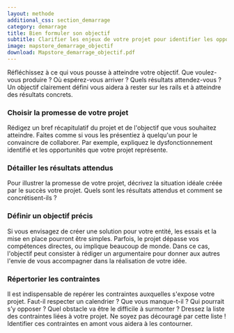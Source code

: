 ```yaml
---
layout: methode
additional_css: section_demarrage
category: demarrage
title: Bien formuler son objectif
subtitle: Clarifier les enjeux de votre projet pour identifier les opportunités qui s'en dégage
image: mapstore_demarrage_objectif
download: Mapstore_demarrage_objectif.pdf 
---
```


Réfléchissez à ce qui vous pousse à atteindre votre objectif. Que voulez-vous produire ? Où espérez-vous arriver ? Quels résultats attendez-vous ? Un objectif clairement défini vous aidera à rester sur les rails et à atteindre des résultats concrets.

### Choisir la promesse de votre projet
Rédigez un bref récapitulatif du projet et de l'objectif que vous souhaitez atteindre. Faites comme si vous les présentiez à quelqu'un pour le convaincre de collaborer. Par exemple, expliquez le dysfonctionnement identifié et les opportunités que votre projet représente. 

### Détailler les résultats attendus
Pour illustrer la promesse de votre projet, décrivez la situation idéale créée par le succès votre projet. Quels sont les résultats attendus et comment se concrétisent-ils ?

### Définir un objectif précis
Si vous envisagez de créer une solution pour votre entité, les essais et la mise en place pourront être simples. Parfois, le projet dépasse vos compétences directes, ou implique beaucoup de monde. Dans ce cas, l'objectif peut consister à rédiger un argumentaire pour donner aux autres l'envie de vous accompagner dans la réalisation de votre idée. 

### Répertorier les contraintes
Il est indispensable de repérer les contraintes auxquelles s'expose votre projet. Faut-il respecter un calendrier ? Que vous manque-t-il ? Qui pourrait s’y opposer ? Quel obstacle va être le difficile à surmonter ? 
Dressez la liste des contraintes liées à votre projet. Ne soyez pas découragé par cette liste ! Identifier ces contraintes en amont vous aidera à les contourner.
